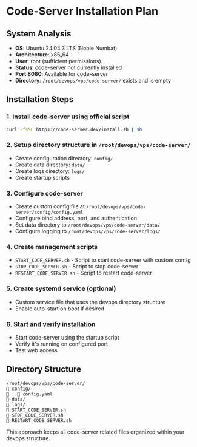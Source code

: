 # Code-Server Installation Plan

## System Analysis
- **OS**: Ubuntu 24.04.3 LTS (Noble Numbat) 
- **Architecture**: x86_64
- **User**: root (sufficient permissions)
- **Status**: code-server not currently installed
- **Port 8080**: Available for code-server
- **Directory**: `/root/devops/vps/code-server/` exists and is empty

## Installation Steps

### 1. Install code-server using official script
```bash
curl -fsSL https://code-server.dev/install.sh | sh
```

### 2. Setup directory structure in `/root/devops/vps/code-server/`
- Create configuration directory: `config/`
- Create data directory: `data/`
- Create logs directory: `logs/`
- Create startup scripts

### 3. Configure code-server
- Create custom config file at `/root/devops/vps/code-server/config/config.yaml`
- Configure bind address, port, and authentication
- Set data directory to `/root/devops/vps/code-server/data/`
- Configure logging to `/root/devops/vps/code-server/logs/`

### 4. Create management scripts
- `START_CODE_SERVER.sh` - Script to start code-server with custom config
- `STOP_CODE_SERVER.sh` - Script to stop code-server
- `RESTART_CODE_SERVER.sh` - Script to restart code-server

### 5. Create systemd service (optional)
- Custom service file that uses the devops directory structure
- Enable auto-start on boot if desired

### 6. Start and verify installation
- Start code-server using the startup script
- Verify it's running on configured port
- Test web access

## Directory Structure
```
/root/devops/vps/code-server/
   config/
      config.yaml
   data/
   logs/
   START_CODE_SERVER.sh
   STOP_CODE_SERVER.sh
   RESTART_CODE_SERVER.sh
```

This approach keeps all code-server related files organized within your devops structure.